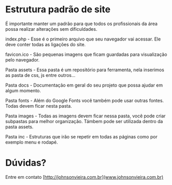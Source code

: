 Estrutura padrão de site
=============
É importante manter um padrão para que todos os profissionais da área possa realizar alterações sem dificuldades.

index.php - Esse é o primeiro arquivo que seu navegador vai acessar. Ele deve conter todas as ligações do site.

favicon.ico - São pequenas imagens que ficam guardadas para visualização pelo navegador.

Pasta assets - Essa pasta é um repositório para ferramenta, nela inserimos as pasta de css, js entre outros...

Pasta docs - Documentação em geral do seu projeto que possa ajudar em algum momento.

Pasta fonts - Além do Google Fonts você também pode usar outras fontes. Todas devem ficar nesta pasta.

Pasta images - Todas as imagens devem ficar nessa pasta, você pode criar subpastas para melhor organização. Támbem pode ser 
utilizada dentro da pasta assets.

Pasta inc - Estruturas que irão se repetir em todas as páginas como por exemplo menu e rodapé.

Dúvidas?
===============
Entre em contato [http://johnsonvieira.com.br](www.johnsonvieira.com.br)
